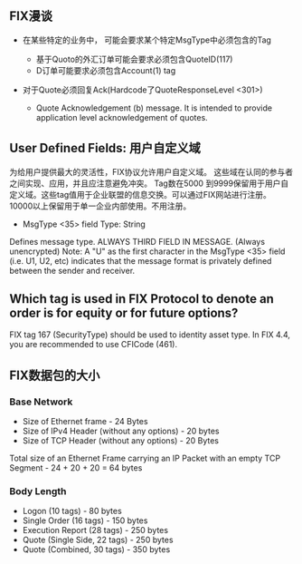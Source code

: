 ## FIX漫谈

- 在某些特定的业务中， 可能会要求某个特定MsgType中必须包含的Tag
  - 基于Quoto的外汇订单可能会要求必须包含QuoteID(117)
  - D订单可能要求必须包含Account(1) tag

- 对于Quote必须回复Ack(Hardcode了QuoteResponseLevel <301>)
  - Quote Acknowledgement (b) message. It is intended to provide application level acknowledgement of quotes. 

## User Defined Fields: 用户自定义域

为给用户提供最大的灵活性，FIX协议允许用户自定义域。 这些域在认同的参与者之间实现、应用，并且应注意避免冲突。
Tag数在5000 到9999保留用于用户自定义域。这些tag值用于企业联盟的信息交换。可以通过FIX网站进行注册。
10000以上保留用于单一企业内部使用。不用注册。

- MsgType <35> field   Type: String

Defines message type. ALWAYS THIRD FIELD IN MESSAGE. (Always unencrypted)
Note: A "U" as the first character in the MsgType <35> field (i.e. U1, U2, etc) indicates that the message format is privately defined between the sender and receiver.

## Which tag is used in FIX Protocol to denote an order is for equity or for future options?
FIX tag 167 (SecurityType) should be used to identity asset type. In FIX 4.4, you are recommended to use CFICode (461).

## FIX数据包的大小

### Base Network

- Size of Ethernet frame - 24 Bytes
- Size of IPv4 Header (without any options) - 20 bytes
- Size of TCP Header (without any options) - 20 Bytes

Total size of an Ethernet Frame carrying an IP Packet with an empty TCP Segment - 24 + 20 + 20 = 64 bytes

### Body Length

- Logon (10 tags) - 80 bytes
- Single Order (16 tags) - 150 bytes
- Execution Report (28 tags) - 250 bytes
- Quote (Single Side, 22 tags) - 250 bytes
- Quote (Combined, 30 tags) - 350 bytes
